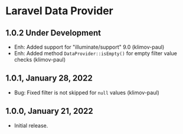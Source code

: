 Laravel Data Provider
=====================

1.0.2 Under Development
-----------------------

- Enh: Added support for "illuminate/support" 9.0 (klimov-paul)
- Enh: Added method `DataProvider::isEmpty()` for empty filter value checks (klimov-paul)


1.0.1, January 28, 2022
-----------------------

- Bug: Fixed filter is not skipped for `null` values (klimov-paul)


1.0.0, January 21, 2022
-----------------------

- Initial release.
